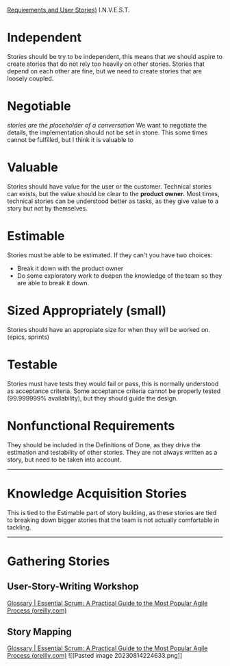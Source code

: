 [Requirements and User Stories)](https://learning.oreilly.com/library/view/essential-scrum-a/9780321700407/ch05.html)
I.N.V.E.S.T.
# Independent
Stories should be try to be independent, this means that we should aspire to create stories that do not rely too heavily on other stories. Stories that depend on each other are fine, but we need to create stories that are loosely coupled.  
# Negotiable
*stories are the placeholder of a conversation*
We want to negotiate the details, the implementation should not be set in stone. This some times cannot be fulfilled, but I think it is valuable to 
# Valuable
Stories should have value for the user or the customer.
Technical stories can exists, but the value should be clear to the **product owner.**
Most times, technical stories can be understood better as tasks, as they give value to a story but not by themselves.
# Estimable
Stories must be able to be estimated. If they can't you have two choices:
- Break it down with the product owner
- Do some exploratory work to deepen the knowledge of the team so they are able to break it down.
# Sized Appropriately (small)
Stories should have an appropiate size for when they will be worked on. (epics, sprints)
# Testable
Stories must have tests they would fail or pass, this is normally understood as acceptance criteria.
Some acceptance criteria cannot be properly tested (99.999999% availability), but they should guide the design.
# Nonfunctional Requirements
They should be included in the Definitions of Done, as they drive the estimation and testability of other stories.
They are not always written as a story, but need to be taken into account.

--------------
# Knowledge Acquisition Stories
This is tied to the Estimable part of story building, as these stories are tied to breaking down bigger stories that the team is not actually comfortable in tackling.

-----
# Gathering Stories

## User-Story-Writing Workshop
[Glossary | Essential Scrum: A Practical Guide to the Most Popular Agile Process (oreilly.com)](https://learning.oreilly.com/library/view/essential-scrum-a/9780321700407/gloss01.html#gloss01_217)
## Story Mapping
[Glossary | Essential Scrum: A Practical Guide to the Most Popular Agile Process (oreilly.com)](https://learning.oreilly.com/library/view/essential-scrum-a/9780321700407/gloss01.html#gloss01_186)
![[Pasted image 20230814224633.png]]
